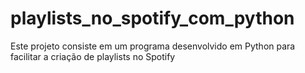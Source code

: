 # playlists_no_spotify_com_python
Este projeto consiste em um programa desenvolvido em Python para facilitar a criação de playlists no Spotify
